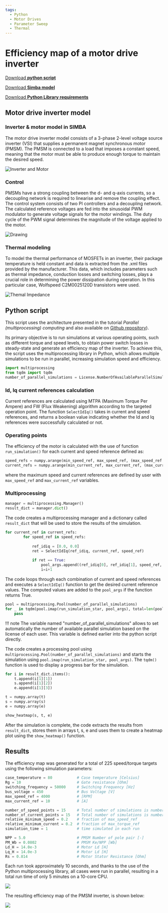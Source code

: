 ```yaml
---
tags:
  - Python
  - Motor Drives
  - Parameter Sweep
  - Thermal
---
```


# Efficiency map of a motor drive inverter

[Download **python script**](inverter_map.py)

[Download **Simba model**](inverter_map.jsimba)

[Download **Python Library requirements**](requirements.txt)


## Motor drive inverter model

### Inverter & motor model in SIMBA
The motor drive inverter model consists of a 3-phase 2-level voltage source inverter (VSI) that supplies a permanent magnet synchronous motor (PMSM). The PMSM is connected to a load that imposes a constant speed, meaning that the motor must be able to produce enough torque to maintain the desired speed.

![Inverter and Motor](fig/Inverter_et_Motor.png)

### Control
PMSMs have a strong coupling between the d- and q-axis currents, so a decoupling network is required to linearise and remove the coupling effect. The control system consists of two PI controllers and a decoupling network. The calculated reference voltages are fed into the sinusoidal PWM modulator to generate voltage signals for  the motor windings. The duty cycle of the PWM signal determines the magnitude of the voltage applied to the motor.

![Drawing](fig/Drawing.jpg)

### Thermal modeling
To model the thermal performance of MOSFETs in an inverter, their package temperature is held constant and data is extracted from the .xml files provided by the manufacturer. This data, which includes parameters such as thermal impedance, conduction losses and switching losses, plays a crucial role in determining the power dissipation during operation. In this particular case, Wolfspeed C2M0025120D transistors were used.

![Themal Impedance](fig/Thermal%20Impedance.png)

## Python script
This script uses the architecture presented in the tutorial *Parallel (multiprocessing) computing* and also available on [Github repository](https://github.com/aesim-tech/simba-python-examples/tree/main/05.%20Parallel%20Parameter%20Sweep)).

Its primary objective is to run simulations at various operating points, such as different torque and speed levels, to obtain power switch losses in steady-state and generate an efficiency map of the inverter. To achieve this, the script uses the multiprocessing library in Python, which allows multiple simulations to be run in parallel, increasing simulation speed and efficiency.

```py
import multiprocessing
from tqdm import tqdm
number_of_parallel_simulations = License.NumberOfAvailableParallelSimulationLicense()
```

### Id, Iq current references calculation
Current references are calculated using MTPA (Maximum Torque Per Ampere) and FW (Flux Weakening) algorithm according to the targeted operation point. The function `SelectIdIq()` takes in current and speed references, and returns a boolean value indicating whether the Id and Iq references were successfully calculated or not.

### Operating points
The efficiency of the motor is calculated with the use of function `run_simulation()` for each current and speed reference defined as: 
```py 
speed_refs = numpy.arange(min_speed_ref, max_speed_ref, (max_speed_ref - min_speed_ref)/number_of_speed_points)
current_refs = numpy.arange(min_current_ref, max_current_ref, (max_current_ref - min_current_ref)/number_of_current_points)
``` 
where the maximum speed and current references are defined by user with  `max_speed_ref` and `max_current_ref` variables.

### Multiprocessing
```py
manager = multiprocessing.Manager()
result_dict = manager.dict()
```
The code creates a multiprocessing manager and a dictionary called `result_dict` that will be used to store the results of the simulation. 

```py
for current_ref in current_refs:
        for speed_ref in speed_refs:
            
            ref_idiq = [0.0, 0.0]
            ret = SelectIdIq(ref_idiq, current_ref, speed_ref)
            
            if ret == True:
                pool_args.append((ref_idiq[0], ref_idiq[1], speed_ref, case_temperature, Rg,  i, result_dict, lock));
                i=i+1
```
The code loops through each combination of current and speed references and executes a `SelectIdIq()` function to get the desired current reference values. The computed values are added to the `pool_args` if the function returns True.

```py
pool = multiprocessing.Pool(number_of_parallel_simulations)
for _ in tqdm(pool.imap(run_simulation_star, pool_args), total=len(pool_args)):
    pass
```

!!! note
    The variable named "number_of_parallel_simulations" allows to set automatically the number of available parallel simulation based on the license of each user. This variable is defined earlier into       the python script directly.
    
The code creates a processing pool using `multiprocessing.Pool(number_of_parallel_simulations)` and starts the simulation using `pool.imap(run_simulation_star, pool_args)`. The `tqdm()` function is used to display a progress bar for the simulation.

```py
for i in result_dict.items():
    t.append(i[1][1])
    s.append(i[1][2])
    e.append(i[1][3])

t = numpy.array(t)
s = numpy.array(s)
e = numpy.array(e)

show_heatmap(s, t, e)
```
After the simulation is complete, the code extracts the results from `result_dict`, stores them in arrays t, s, e and uses them to create a heatmap plot using the `show_heatmap()` function.

## Results
The efficiency map was generated for a total of 225 speed/torque targets using the following simulation parameters: 
```python
case_temperature = 80           # Case temperature [Celsius]
Rg = 10                         # Gate resistance [Ohm]
switching_frequency = 50000     # Switching Frequency [Hz]
bus_voltage = 450               # Bus Voltage [V]
max_speed_ref = 4000            # [RPM]
max_current_ref = 10            # [A]

number_of_speed_points = 15     # Total number of simulations is number_of_speed_points * number_of_current_points
number_of_current_points = 15   # Total number of simulations is number_of_speed_points * number_of_current_points
relative_minimum_speed = 0.2    # fraction of max_speed_ref
relative_minimum_current = 0.2  # fraction of max_torque_ref
simulation_time = 1             # time simulated in each run

NPP = 5.0                       # PMSM Number of pole pair [-]
PM_Wb = 0.0802                  # PMSM Ke/NPP [Wb]
Ld_H = 14.0e-3                  # Motor Ld [H]
Lq_H = 14.0e-3                  # Motor Ld [H]
Rs = 0.814                      # Motor Stator Resistance [Ohm]
```
Each run took approximately 10 seconds, and thanks to the use of the Python multiprocessing library, all cases were run in parallel, resulting in a total run time of only 5 minutes on a 10-core CPU. 

![](fig/Progress_bar.png)

The resulting efficiency map of the PMSM inverter, is shown below:

![](fig/Results_225_points.png)
